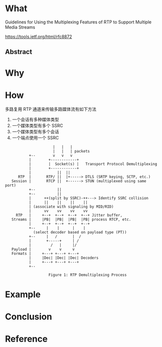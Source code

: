 # What

Guidelines for Using the Multiplexing Features of RTP to Support  Multiple Media Streams

https://tools.ietf.org/html/rfc8872



## Abstract



# Why



# How

多路复用 RTP 通道来传输多路媒体流有如下方法


1. 一个会话有多种媒体类型
2. 一个媒体类型有多个 SSRC
3. 一个媒体类型有多个会话
4. 一个端点使用一个 SSRC

```
                      |   |   |
                      |   |   | packets
           +--        v   v   v
           |        +------------+
           |        |  Socket(s) |   Transport Protocol Demultiplexing
           |        +------------+
           |            ||  ||
      RTP  |       RTP/ ||  |+-----> DTLS (SRTP keying, SCTP, etc.)
   Session |       RTCP ||  +------> STUN (multiplexed using same port)
           +--          ||
           +--          ||
           |      ++(split by SSRC)-++---> Identify SSRC collision
           |      ||    ||    ||    ||
           | (associate with signaling by MID/RID)
           |      vv    vv    vv    vv
     RTP   |     +--+  +--+  +--+  +--+ Jitter buffer,
   Streams |     |PB|  |PB|  |PB|  |PB| process RTCP, etc.
           |     +--+  +--+  +--+  +--+
           +--     |    |      |    |
             (select decoder based on payload type (PT))
           +--     |   /       |  /
           |       +-----+     | /
           |         /   |     |/
   Payload |        v    v     v
   Formats |     +---+ +---+ +---+
           |     |Dec| |Dec| |Dec| Decoders
           |     +---+ +---+ +---+
           +--

                    Figure 1: RTP Demultiplexing Process
```                    

# Example


# Conclusion


# Reference